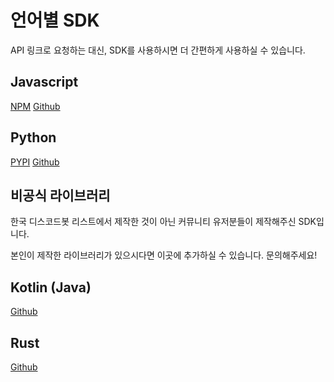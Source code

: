 # 언어별 SDK

API 링크로 요청하는 대신, SDK를 사용하시면 더 간편하게 사용하실 수 있습니다.

## Javascript

[NPM](https://npmjs.org/koreanbots) [Github](https://github.com/koreanbots/js-sdk)

## Python

[PYPI](https://pypi.org/project/koreanbots/) [Github](https://github.com/koreanbots/py-sdk)

## 비공식 라이브러리

한국 디스코드봇 리스트에서 제작한 것이 아닌 커뮤니티 유저분들이 제작해주신 SDK입니다.

본인이 제작한 라이브러리가 있으시다면 이곳에 추가하실 수 있습니다. 문의해주세요!

## Kotlin (Java)

[Github](https://github.com/JellyBrick/Koreanbots-Kotlin-SDK)

## Rust

[Github](https://github.com/AkiaCode/Koreanbots.rs)
